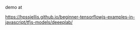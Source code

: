 

demo at 

https://hpssjellis.github.io/beginner-tensorflowjs-examples-in-javascript/tfjs-models/deeeplab/
